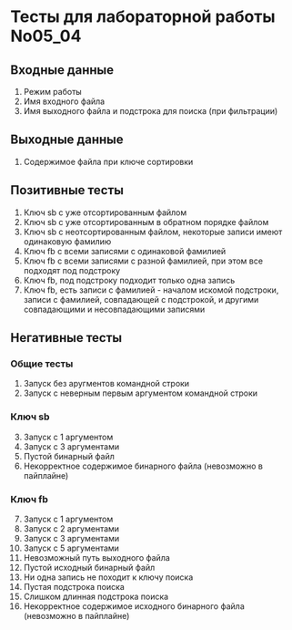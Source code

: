 # Тесты для лабораторной работы No05_04
## Входные данные
1. Режим работы
2. Имя входного файла
3. Имя выходного файла и подстрока для поиска (при фильтрации)
## Выходные данные
1. Содержимое файла при ключе сортировки
## Позитивные тесты
1. Ключ sb с уже отсортированным файлом
2. Ключ sb с уже отсортированным в обратном порядке файлом
3. Ключ sb с неотсортированным файлом, некоторые записи имеют одинаковую фамилию
4. Ключ fb с всеми записями с одинаковой фамилией
5. Ключ fb с всеми записями с разной фамилией, при этом все подходят под подстроку
6. Ключ fb, под подстроку подходит только одна запись
7. Ключ fb, есть записи с фамилией - началом искомой подстроки, записи с фамилией, совпадающей с подстрокой, и другими совпадающими и несовпадающими записями
## Негативные тесты
### Общие тесты
1. Запуск без аругментов командной строки
2. Запуск с неверным первым аргументом командной строки
### Ключ sb
3. Запуск с 1 аргументом
4. Запуск с 3 аргументами
5. Пустой бинарный файл
6. Некорректное содержимое бинарного файла (невозможно в пайплайне)
### Ключ fb
7. Запуск с 1 аргументом
8. Запуск с 2 аргументами
9. Запуск с 3 аргументами
10. Запуск с 5 аргументами
11. Невозможный путь выходного файла
12. Пустой исходный бинарный файл
13. Ни одна запись не походит к ключу поиска
14. Пустая подстрока поиска
15. Слишком длинная подстрока поиска
16. Некорректное содержимое исходного бинарного файла (невозможно в пайплайне)
